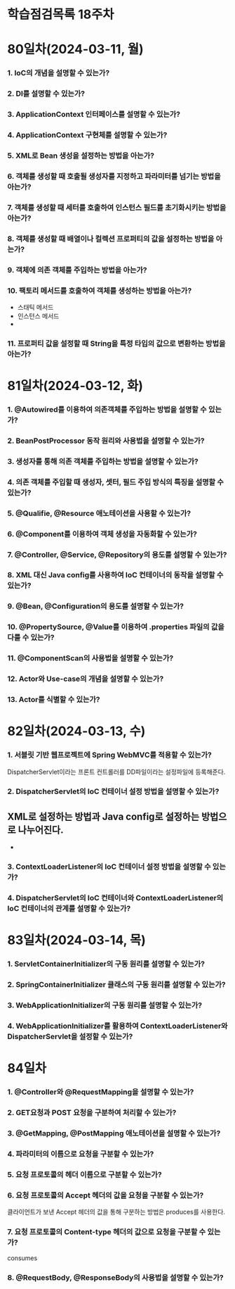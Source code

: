 # 학습점검목록 18주차

# 80일차(2024-03-11, 월)
### 1. IoC의 개념을 설명할 수 있는가?

### 2. DI를 설명할 수 있는가?

### 3. ApplicationContext 인터페이스를 설명할 수 있는가?

### 4. ApplicationContext 구현체를 설명할 수 있는가?

### 5. XML로 Bean 생성을 설정하는 방법을 아는가?

### 6. 객체를 생성할 때 호출될 생성자를 지정하고 파라미터를 넘기는 방법을 아는가?

### 7. 객체를 생성할 때 세터를 호출하여 인스턴스 필드를 초기화시키는 방법을 아는가?

### 8. 객체를 생성할 때 배열이나 컬렉션 프로퍼티의 값을 설정하는 방법을 아는가?

### 9. 객체에 의존 객체를 주입하는 방법을 아는가?

### 10. 팩토리 메서드를 호출하여 객체를 생성하는 방법을 아는가?
- 스태틱 메서드
- 인스턴스 메서드
- 

### 11. 프로퍼티 값을 설정할 때 String을 특정 타입의 값으로 변환하는 방법을 아는가?


# 81일차(2024-03-12, 화)
### 1. @Autowired를 이용하여 의존객체를 주입하는 방법을 설명할 수 있는가?

### 2. BeanPostProcessor 동작 원리와 사용법을 설명할 수 있는가?

### 3. 생성자를 통해 의존 객체를 주입하는 방법을 설명할 수 있는가?

### 4. 의존 객체를 주입할 때 생성자, 셋터, 필드 주입 방식의 특징을 설명할 수 있는가?

### 5. @Qualifie, @Resource 애노테이션을 사용할 수 있는가?

### 6. @Component를 이용하여 객체 생성을 자동화할 수 있는가?

### 7. @Controller, @Service, @Repository의 용도를 설명할 수 있는가?

### 8. XML 대신 Java config를 사용하여 IoC 컨테이너의 동작을 설명할 수 있는가?

### 9. @Bean, @Configuration의 용도를 설명할 수 있는가?

### 10. @PropertySource, @Value를 이용하여 .properties 파일의 값을 다룰 수 있는가?

### 11. @ComponentScan의 사용법을 설명할 수 있는가?

### 12. Actor와 Use-case의 개념을 설명할 수 있는가?

### 13. Actor를 식별할 수 있는가?


# 82일차(2024-03-13, 수)
### 1. 서블릿 기반 웹프로젝트에 Spring WebMVC를 적용할 수 있는가?
DispatcherServlet이라는 프론트 컨트롤러를 DD파일이라는 설정파일에 등록해준다. 

### 2. DispatcherServlet의 IoC 컨테이너 설정 방법을 설명할 수 있는가?
XML로 설정하는 방법과 Java config로 설정하는 방법으로 나누어진다. 
- 
- 

### 3. ContextLoaderListener의 IoC 컨테이너 설정 방법을 설명할 수 있는가?

### 4. DispatcherServlet의 IoC 컨테이너와 ContextLoaderListener의 IoC 컨테이너의 관계를 설명할 수 있는가?


# 83일차(2024-03-14, 목)
### 1. ServletContainerInitializer의 구동 원리를 설명할 수 있는가?

### 2. SpringContainerInitializer 클래스의 구동 원리를 설명할 수 있는가?

### 3. WebApplicationInitializer의 구동 원리를 설명할 수 있는가?

### 4. WebApplicationInitializer를 활용하여 ContextLoaderListener와 DispatcherServlet을 설정할 수 있는가?


# 84일차
### 1. @Controller와 @RequestMapping을 설명할 수 있는가?

### 2. GET요청과 POST 요청을 구분하여 처리할 수 있는가?

### 3. @GetMapping, @PostMapping 애노테이션을 설명할 수 있는가?

### 4. 파라미터의 이름으로 요청을 구분할 수 있는가?

### 5. 요청 프로토콜의 헤더 이름으로 구분할 수 있는가?

### 6. 요청 프로토콜의 Accept 헤더의 값을 요청을 구분할 수 있는가?
클라이언트가 보낸 Accept 헤더의 값을 통해 구분하는 방법은 produces를 사용한다.

### 7. 요청 프로토콜의 Content-type 헤더의 값으로 요청을 구분할 수 있는가?
consumes

### 8. @RequestBody, @ResponseBody의 사용법을 설명할 수 있는가?
